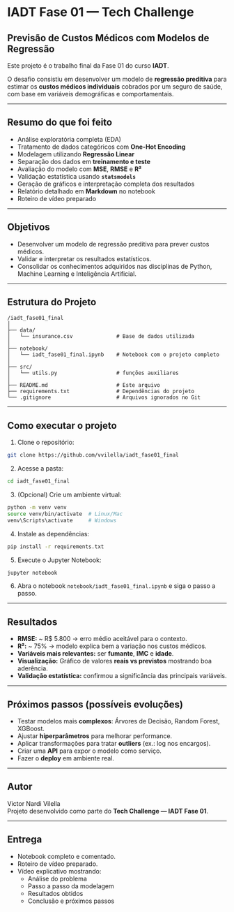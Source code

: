 
# IADT Fase 01 — Tech Challenge

## Previsão de Custos Médicos com Modelos de Regressão

Este projeto é o trabalho final da Fase 01 do curso **IADT**.  

O desafio consistiu em desenvolver um modelo de **regressão preditiva** para estimar os **custos médicos individuais** cobrados por um seguro de saúde, com base em variáveis demográficas e comportamentais.

---

## **Resumo do que foi feito**

- Análise exploratória completa (EDA)  
- Tratamento de dados categóricos com **One-Hot Encoding**  
- Modelagem utilizando **Regressão Linear**  
- Separação dos dados em **treinamento e teste**  
- Avaliação do modelo com **MSE**, **RMSE** e **R²**  
- Validação estatística usando **`statsmodels`**  
- Geração de gráficos e interpretação completa dos resultados  
- Relatório detalhado em **Markdown** no notebook  
- Roteiro de vídeo preparado  

---

## **Objetivos**

- Desenvolver um modelo de regressão preditiva para prever custos médicos.  
- Validar e interpretar os resultados estatísticos.  
- Consolidar os conhecimentos adquiridos nas disciplinas de Python, Machine Learning e Inteligência Artificial.

---

## **Estrutura do Projeto**

```
/iadt_fase01_final
│
├── data/
│   └── insurance.csv              # Base de dados utilizada
│
├── notebook/
│   └── iadt_fase01_final.ipynb    # Notebook com o projeto completo
│
├── src/
│   └── utils.py                   # funções auxiliares
│
├── README.md                      # Este arquivo
├── requirements.txt               # Dependências do projeto
└── .gitignore                     # Arquivos ignorados no Git
```

---

## **Como executar o projeto**

1. Clone o repositório:  
```bash
git clone https://github.com/vvilella/iadt_fase01_final
```

2. Acesse a pasta:  
```bash
cd iadt_fase01_final
```

3. (Opcional) Crie um ambiente virtual:  
```bash
python -m venv venv
source venv/bin/activate  # Linux/Mac
venv\Scripts\activate     # Windows
```

4. Instale as dependências:  
```bash
pip install -r requirements.txt
```

5. Execute o Jupyter Notebook:  
```bash
jupyter notebook
```

6. Abra o notebook `notebook/iadt_fase01_final.ipynb` e siga o passo a passo.

---

## **Resultados**

- **RMSE:** ~ R$ 5.800 → erro médio aceitável para o contexto.  
- **R²:** ~ 75% → modelo explica bem a variação nos custos médicos.  
- **Variáveis mais relevantes:** ser **fumante**, **IMC** e **idade**.  
- **Visualização:** Gráfico de valores **reais vs previstos** mostrando boa aderência.  
- **Validação estatística:** confirmou a significância das principais variáveis.

---

## **Próximos passos (possíveis evoluções)**

- Testar modelos mais **complexos**: Árvores de Decisão, Random Forest, XGBoost.  
- Ajustar **hiperparâmetros** para melhorar performance.  
- Aplicar transformações para tratar **outliers** (ex.: log nos encargos).  
- Criar uma **API** para expor o modelo como serviço.  
- Fazer o **deploy** em ambiente real.

---

## **Autor**

Victor Nardi Vilella  
Projeto desenvolvido como parte do **Tech Challenge — IADT Fase 01**.

---

## **Entrega**

- Notebook completo e comentado.  
- Roteiro de vídeo preparado.  
- Vídeo explicativo mostrando:  
  - Análise do problema  
  - Passo a passo da modelagem  
  - Resultados obtidos  
  - Conclusão e próximos passos

